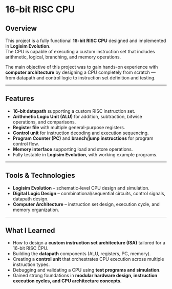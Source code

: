 # 16-bit RISC CPU

##  Overview
This project is a fully functional **16-bit RISC CPU** designed and implemented in **Logisim Evolution**.  
The CPU is capable of executing a custom instruction set that includes arithmetic, logical, branching, and memory operations.  

The main objective of this project was to gain hands-on experience with **computer architecture** by designing a CPU completely from scratch — from datapath and control logic to instruction set definition and testing.  

---

## Features
- **16-bit datapath** supporting a custom RISC instruction set.  
- **Arithmetic Logic Unit (ALU)** for addition, subtraction, bitwise operations, and comparisons.  
- **Register file** with multiple general-purpose registers.  
- **Control unit** for instruction decoding and execution sequencing.  
- **Program Counter (PC)** and **branch/jump instructions** for program control flow.  
- **Memory interface** supporting load and store operations.  
- Fully testable in **Logisim Evolution**, with working example programs.  

---

## Tools & Technologies
- **Logisim Evolution** – schematic-level CPU design and simulation.  
- **Digital Logic Design** – combinational/sequential circuits, control signals, datapath design.  
- **Computer Architecture** – instruction set design, execution cycle, and memory organization.  

---

## What I Learned
- How to design a **custom instruction set architecture (ISA)** tailored for a 16-bit RISC CPU.  
- Building the **datapath** components (ALU, registers, PC, memory).  
- Creating a **control unit** that orchestrates CPU execution across multiple instruction types.  
- Debugging and validating a CPU using **test programs and simulation**.  
- Gained strong foundations in **modular hardware design, instruction execution cycles, and CPU architecture concepts**.  

